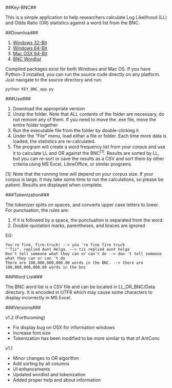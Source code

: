 ##Key-BNC##

This is a simple application to help researchers calculate Log Likelihood (LL) and Odds Ratio (OR) statistics against a word list from the BNC.

##Download##

1. [Windows 32-Bit](https://github.com/dougalg/Key-BNC/raw/master/build/Key-BNC-current-win32.zip)
2. [Windows 64-Bit](https://github.com/dougalg/Key-BNC/raw/master/build/Key-BNC-current-amd64.zip)
3. [Mac OSX 64-Bit](https://github.com/dougalg/Key-BNC/raw/master/build/Key-BNC-current-mac.zip)
4. [BNC Wordlist](https://github.com/dougalg/Key-BNC/blob/master/KEY_BNC/Data/BNC_wordlist.csv?raw=true)

Compiled packages exist for both Windows and Mac OS. If you have Python-3 installed, you can run the source code directly on any platform. Just navigate to the source directory and run:

    python KEY_BNC_app.py

###Use###

1. Download the appropriate version
2. Unzip the folder. Note that ALL contents of the folder are necessary, do not remove any of them. If you need to move the .exe file, move the entire folder together
3. Run the executable file from the folder by double-clicking it
4. Under the "File" menu, load either a file or folder. Each time more data is loaded, the statistics are re-calculated.
5. The program will create a word frequency list from your corpus and use it to calculate LL and OR against the BNC<sup>[1]</sup>. Results are sorted by LL, but you can re-sort or save the results as a CSV and sort them by other criteria using MS Excel, LibreOffice, or similar programs

[1]: Note that the running time will depend on your corpus size. If your corpus is large, it may take some time to run the calculations, so please be patient. Results are displayed when complete.

###Tokenization###

The tokenizer splits on spaces, and converts upper case letters to lower. For punctuation, the rules are:

1. If it is followed by a space, the punctuation is separated from the word.
2. Double-quotation marks, parentheses, and braces are ignored

EG:

    You're fine, fire-truck! --> you 're fine fire truck
    "'Tis", replied Aunt Helga. --> tis replied aunt helga
    Don't tell someone what they can or can't do --> don 't tell someone what they can or can 't do
    There are 100,000,000,000.00 words in the BNC. --> there are 100,000,000,000.00 words in the bnc


###Word List###

The BNC word list is a CSV file and can be located in LL_OR_BNC/Data directory. It is encoded in UTF8 which may cause some characters to display incorrectly in MS Excel.

###Versions###

v1.2 (Forthcoming)
- Fix display bug on OSX for information windows
- Increase font size
- Tokenization has been modified to be more similar to that of AntConc

v1.1
- Minor changes to OR algorithm
- Add sorting by all columns
- UI enhancements
- Updated wordlist and tokenization
- Added proper help and about information
